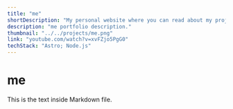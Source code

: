 ```yaml
---
title: "me"
shortDescription: "My personal website where you can read about my projects."
description: "me portfolio description."
thumbnail: "../../projects/me.png"
link: "youtube.com/watch?v=xvFZjo5PgG0"
techStack: "Astro; Node.js"
---
```

# me
This is the text inside Markdown file.